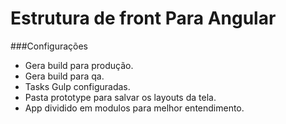 # Estrutura de front Para Angular

###Configurações

- Gera build para produção.
- Gera build para qa.
- Tasks Gulp configuradas.
- Pasta prototype para salvar os layouts da tela.
- App dividido em modulos para melhor entendimento.
